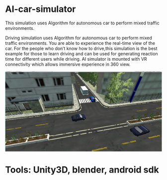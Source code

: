# AI-car-simulator
This simulation uses Algorithm for autonomous car to perform mixed traffic environments.

Driving simulation uses Algorithm for autonomous car to perform mixed traffic environments. You are able to experience the real-time view of the car. For the people who don’t know how to drive,this simulation is the best example for those to learn driving and can be used for generating reaction time for different users while driving. AI simulator is mounted with VR connectivity which allows immersive experience in 360 view.   

![Screenshot](AI.png)

# Tools: Unity3D, blender, android sdk 
